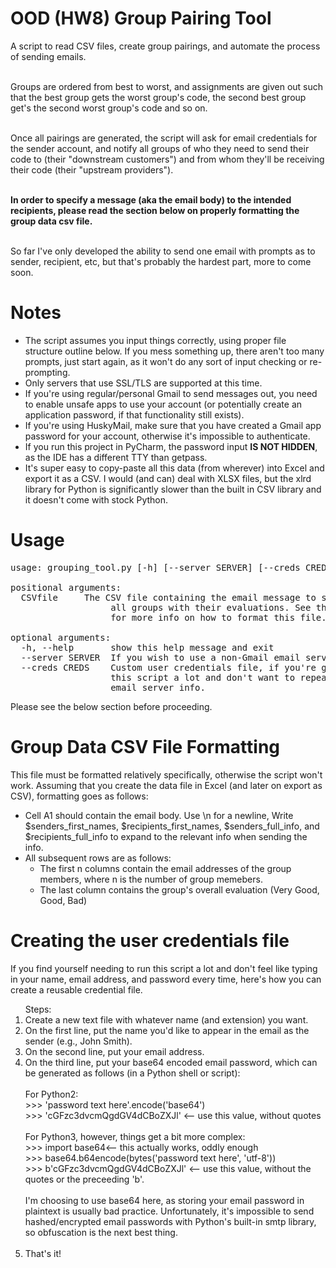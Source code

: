 <h1>OOD (HW8) Group Pairing Tool</h1>
A script to read CSV files, create group pairings, and automate the process of sending emails.
<br/><br/>

Groups are ordered from best to worst, and assignments are given out such that the best group gets the worst group's code, the second best group get's the second worst group's code and so on.
<br/><br/>

Once all pairings are generated, the script will ask for email credentials for the sender account, and notify all groups of who they need to send their code to (their "downstream customers") and from whom they'll be receiving their code (their "upstream providers").
<br/><br/>

<b>In order to specify a message (aka the email body) to the intended recipients, please read the section below on properly formatting the group data csv file.</b>
<br/><br/>

So far I've only developed the ability to send one email with prompts as to sender, recipient, etc, but that's probably the hardest part, more to come soon.

<h1>Notes</h1>
<ul>
    <li>The script assumes you input things correctly, using proper file structure outline below. If you mess something up, there aren't too many prompts, just start again, as it won't do any sort of input checking or re-prompting.</li>
    <li>Only servers that use SSL/TLS are supported at this time.</li>
    <li>If you're using regular/personal Gmail to send messages out, you need to enable unsafe apps to use your account (or potentially create an application password, if that functionality still exists).</li>
    <li>If you're using HuskyMail, make sure that you have created a Gmail app password for your account, otherwise it's impossible to authenticate.</li>
    <li>If you run this project in PyCharm, the password input <b>IS NOT HIDDEN</b>, as the IDE has a different TTY than getpass.</li>
    <li>It's super easy to copy-paste all this data (from wherever) into Excel and export it as a CSV. I would (and can) deal with XLSX files, but the xlrd library for Python is significantly slower than the built in CSV library and it doesn't come with stock Python.</li>
</ul>

<h1>Usage</h1>
<pre>usage: grouping_tool.py [-h] [--server SERVER] [--creds CREDS] CSVfile<br/>
positional arguments:
  CSVfile     The CSV file containing the email message to send out and
                   all groups with their evaluations. See the project README
                   for more info on how to format this file.<br/>
optional arguments:
  -h, --help       show this help message and exit
  --server SERVER  If you wish to use a non-Gmail email server.
  --creds CREDS    Custom user credentials file, if you're going to be using
                   this script a lot and don't want to repeatedly enter your
                   email server info.</pre>
Please see the below section before proceeding.</p>

<h1>Group Data CSV File Formatting</h1>
This file must be formatted relatively specifically, otherwise the script won't work. Assuming that you create the data file in Excel (and later on export as CSV), formatting goes as follows:
   <ul>
        <li>Cell A1 should contain the email body. Use \n for a newline,
        Write $senders_first_names, $recipients_first_names,
        $senders_full_info, and $recipients_full_info to expand to the
        relevant info when sending the info.</li>
        <li>All subsequent rows are as follows:
            <ul>
                <li>The first n columns contain the email addresses of the group members, where n is the number of group memebers.</li>
                <li>The last column contains the group's overall evaluation (Very Good, Good, Bad)</li>
            </ul>
        </li>
   </ul>

<h1>Creating the user credentials file</h1>
If you find yourself needing to run this script a lot and don't feel like typing in your name, email address, and password every time, here's how you can create a reusable credential file.
<ol>Steps:
    <li>Create a new text file with whatever name (and extension) you want.</li>
    <li>On the first line, put the name you'd like to appear in the email as the sender (e.g., John Smith).</li>
     <li>On the second line, put your email address.</li>
     <li>On the third line, put your base64 encoded email password, which can be generated as follows (in a Python shell or script):</li><br/>
     For Python2:<br/>
     >>> 'password text here'.encode('base64')<br/>
     >>> 'cGFzc3dvcmQgdGV4dCBoZXJl' &lt;-- use this value, without quotes<br/><br/>
     For Python3, however, things get a bit more complex:<br/>
     >>> import base64&lt;-- this actually works, oddly enough<br/>
     >>> base64.b64encode(bytes('password text here', 'utf-8')) <br/>
     >>> b'cGFzc3dvcmQgdGV4dCBoZXJl' &lt;-- use this value, without the quotes or the preceeding 'b'.<br/><br/>
     I'm choosing to use base64 here, as storing your email password in plaintext is usually bad practice. Unfortunately, it's impossible to send hashed/encrypted email passwords with Python's built-in smtp library, so obfuscation is the next best thing.<br/><br/>
     <li>That's it!</li>
</ol>


